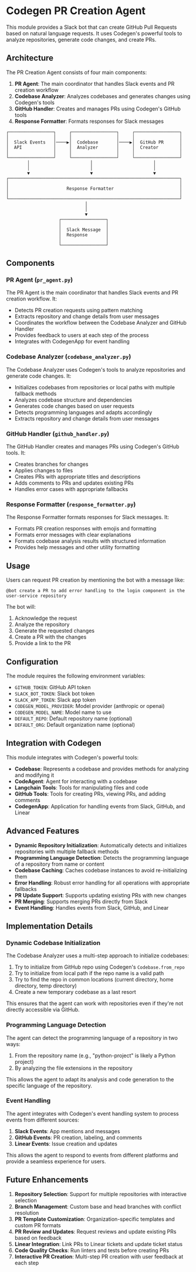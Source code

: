 # Codegen PR Creation Agent

This module provides a Slack bot that can create GitHub Pull Requests based on natural language requests. It uses Codegen's powerful tools to analyze repositories, generate code changes, and create PRs.

## Architecture

The PR Creation Agent consists of four main components:

1. **PR Agent**: The main coordinator that handles Slack events and PR creation workflow
2. **Codebase Analyzer**: Analyzes codebases and generates changes using Codegen's tools
3. **GitHub Handler**: Creates and manages PRs using Codegen's GitHub tools
4. **Response Formatter**: Formats responses for Slack messages

```
┌─────────────────┐     ┌─────────────────┐     ┌─────────────────┐
│                 │     │                 │     │                 │
│  Slack Events   │────▶│  Codebase       │────▶│  GitHub PR      │
│  API            │     │  Analyzer       │     │  Creator        │
│                 │     │                 │     │                 │
└─────────────────┘     └─────────────────┘     └─────────────────┘
        │                       │                       │
        │                       │                       │
        ▼                       ▼                       ▼
┌─────────────────────────────────────────────────────────────────┐
│                                                                 │
│                      Response Formatter                         │
│                                                                 │
└─────────────────────────────────────────────────────────────────┘
                              │
                              │
                              ▼
                    ┌─────────────────┐
                    │                 │
                    │  Slack Message  │
                    │  Response       │
                    │                 │
                    └─────────────────┘
```

## Components

### PR Agent (`pr_agent.py`)

The PR Agent is the main coordinator that handles Slack events and PR creation workflow. It:

- Detects PR creation requests using pattern matching
- Extracts repository and change details from user messages
- Coordinates the workflow between the Codebase Analyzer and GitHub Handler
- Provides feedback to users at each step of the process
- Integrates with CodegenApp for event handling

### Codebase Analyzer (`codebase_analyzer.py`)

The Codebase Analyzer uses Codegen's tools to analyze repositories and generate code changes. It:

- Initializes codebases from repositories or local paths with multiple fallback methods
- Analyzes codebase structure and dependencies
- Generates code changes based on user requests
- Detects programming languages and adapts accordingly
- Extracts repository and change details from user messages

### GitHub Handler (`github_handler.py`)

The GitHub Handler creates and manages PRs using Codegen's GitHub tools. It:

- Creates branches for changes
- Applies changes to files
- Creates PRs with appropriate titles and descriptions
- Adds comments to PRs and updates existing PRs
- Handles error cases with appropriate fallbacks

### Response Formatter (`response_formatter.py`)

The Response Formatter formats responses for Slack messages. It:

- Formats PR creation responses with emojis and formatting
- Formats error messages with clear explanations
- Formats codebase analysis results with structured information
- Provides help messages and other utility formatting

## Usage

Users can request PR creation by mentioning the bot with a message like:

```
@bot create a PR to add error handling to the login component in the user-service repository
```

The bot will:

1. Acknowledge the request
2. Analyze the repository
3. Generate the requested changes
4. Create a PR with the changes
5. Provide a link to the PR

## Configuration

The module requires the following environment variables:

- `GITHUB_TOKEN`: GitHub API token
- `SLACK_BOT_TOKEN`: Slack bot token
- `SLACK_APP_TOKEN`: Slack app token
- `CODEGEN_MODEL_PROVIDER`: Model provider (anthropic or openai)
- `CODEGEN_MODEL_NAME`: Model name to use
- `DEFAULT_REPO`: Default repository name (optional)
- `DEFAULT_ORG`: Default organization name (optional)

## Integration with Codegen

This module integrates with Codegen's powerful tools:

- **Codebase**: Represents a codebase and provides methods for analyzing and modifying it
- **CodeAgent**: Agent for interacting with a codebase
- **Langchain Tools**: Tools for manipulating files and code
- **GitHub Tools**: Tools for creating PRs, viewing PRs, and adding comments
- **CodegenApp**: Application for handling events from Slack, GitHub, and Linear

## Advanced Features

- **Dynamic Repository Initialization**: Automatically detects and initializes repositories with multiple fallback methods
- **Programming Language Detection**: Detects the programming language of a repository from name or content
- **Codebase Caching**: Caches codebase instances to avoid re-initializing them
- **Error Handling**: Robust error handling for all operations with appropriate fallbacks
- **PR Update Support**: Supports updating existing PRs with new changes
- **PR Merging**: Supports merging PRs directly from Slack
- **Event Handling**: Handles events from Slack, GitHub, and Linear

## Implementation Details

### Dynamic Codebase Initialization

The Codebase Analyzer uses a multi-step approach to initialize codebases:

1. Try to initialize from GitHub repo using Codegen's `Codebase.from_repo`
2. Try to initialize from local path if the repo name is a valid path
3. Try to find the repo in common locations (current directory, home directory, temp directory)
4. Create a new temporary codebase as a last resort

This ensures that the agent can work with repositories even if they're not directly accessible via GitHub.

### Programming Language Detection

The agent can detect the programming language of a repository in two ways:

1. From the repository name (e.g., "python-project" is likely a Python project)
2. By analyzing the file extensions in the repository

This allows the agent to adapt its analysis and code generation to the specific language of the repository.

### Event Handling

The agent integrates with Codegen's event handling system to process events from different sources:

1. **Slack Events**: App mentions and messages
2. **GitHub Events**: PR creation, labeling, and comments
3. **Linear Events**: Issue creation and updates

This allows the agent to respond to events from different platforms and provide a seamless experience for users.

## Future Enhancements

1. **Repository Selection**: Support for multiple repositories with interactive selection
2. **Branch Management**: Custom base and head branches with conflict resolution
3. **PR Template Customization**: Organization-specific templates and custom PR formats
4. **PR Review and Updates**: Request reviews and update existing PRs based on feedback
5. **Linear Integration**: Link PRs to Linear tickets and update ticket status
6. **Code Quality Checks**: Run linters and tests before creating PRs
7. **Interactive PR Creation**: Multi-step PR creation with user feedback at each step
